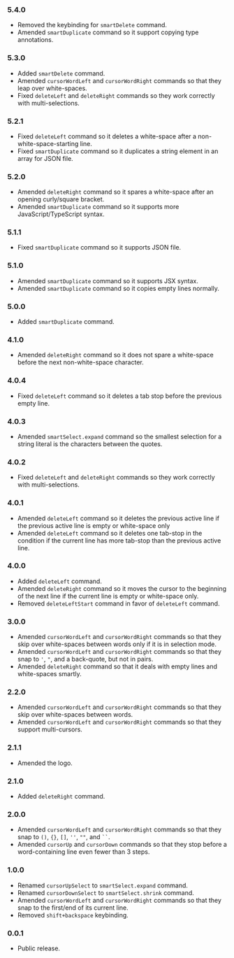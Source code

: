 ### 5.4.0
- Removed the keybinding for `smartDelete` command.
- Amended `smartDuplicate` command so it support copying type annotations.

### 5.3.0
- Added `smartDelete` command.
- Amended `cursorWordLeft` and `cursorWordRight` commands so that they leap over white-spaces.
- Fixed `deleteLeft` and `deleteRight` commands so they work correctly with multi-selections.

### 5.2.1
- Fixed `deleteLeft` command so it deletes a white-space after a non-white-space-starting line.
- Fixed `smartDuplicate` command so it duplicates a string element in an array for JSON file.

### 5.2.0
- Amended `deleteRight` command so it spares a white-space after an opening curly/square bracket.
- Amended `smartDuplicate` command so it supports more JavaScript/TypeScript syntax.

### 5.1.1
- Fixed `smartDuplicate` command so it supports JSON file.

### 5.1.0
- Amended `smartDuplicate` command so it supports JSX syntax.
- Amended `smartDuplicate` command so it copies empty lines normally.

### 5.0.0
- Added `smartDuplicate` command.

### 4.1.0
- Amended `deleteRight` command so it does not spare a white-space before the next non-white-space character.

### 4.0.4
- Fixed `deleteLeft` command so it deletes a tab stop before the previous empty line.

### 4.0.3
- Amended `smartSelect.expand` command so the smallest selection for a string literal is the characters between the quotes.

### 4.0.2
- Fixed `deleteLeft` and `deleteRight` commands so they work correctly with multi-selections.

### 4.0.1
- Amended `deleteLeft` command so it deletes the previous active line if the previous active line is empty or white-space only
- Amended `deleteLeft` command so it deletes one tab-stop in the condition if the current line has more tab-stop than the previous active line.

### 4.0.0
- Added `deleteLeft` command.
- Amended `deleteRight` command so it moves the cursor to the beginning of the next line if the current line is empty or white-space only.
- Removed `deleteLeftStart` command in favor of `deleteLeft` command.

### 3.0.0
- Amended `cursorWordLeft` and `cursorWordRight` commands so that they skip over white-spaces between words only if it is in selection mode.
- Amended `cursorWordLeft` and `cursorWordRight` commands so that they snap to `'`, `"`, and a back-quote, but not in pairs.
- Amended `deleteRight` command so that it deals with empty lines and white-spaces smartly.

### 2.2.0
- Amended `cursorWordLeft` and `cursorWordRight` commands so that they skip over white-spaces between words.
- Amended `cursorWordLeft` and `cursorWordRight` commands so that they support multi-cursors.

### 2.1.1
- Amended the logo.

### 2.1.0
- Added `deleteRight` command.

### 2.0.0
- Amended `cursorWordLeft` and `cursorWordRight` commands so that they snap to `()`, `{}`, `[]`, `''`, `""`, and ` `` `.
- Amended `cursorUp` and `cursorDown` commands so that they stop before a word-containing line even fewer than 3 steps.

### 1.0.0
- Renamed `cursorUpSelect` to `smartSelect.expand` command.
- Renamed `cursorDownSelect` to `smartSelect.shrink` command.
- Amended `cursorWordLeft` and `cursorWordRight` commands so that they snap to the first/end of its current line.
- Removed `shift+backspace` keybinding.

### 0.0.1
- Public release.
